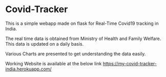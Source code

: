 # Covid-Tracker

This is a simple webapp made on flask for Real-Time Covid19 tracking in India.

The real time data is obtained from Ministry of Health and Family Welfare.
This data is updated on a daily basis.

Various Charts are presented to get understanding the data easily.

Working Website is available at the below link
https://my-covid-tracker-india.herokuapp.com/
